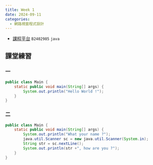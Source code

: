 ```yaml
---
title: Week 1
date: 2024-09-11
categories:
  - 網路視窗程式設計
---
```

- [課程平台](140.137.41.143/chenexam.php)
`B2402985` `java`

## 課堂練習

### 一

```java
public class Main {
    static public void main(String[] args) {
        System.out.println("Hello World !");
    }
}
```

### 二

```java
public class Main {
    static public void main(String[] args) {
        System.out.println("What your name ?");
        java.util.Scanner sc = new java.util.Scanner(System.in);
        String str = sc.nextLine();
        System.out.println(str +", how are you ?");
    }
}
```
